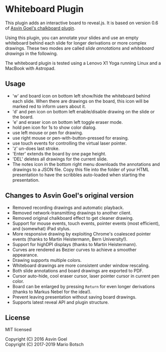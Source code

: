 # Whiteboard Plugin

This plugin adds an interactive board to reveal.js. It is based on version 0.6 of 
[Asvin Goel's chalkboard plugin](https://github.com/rajgoel/reveal.js-plugins/).

Using this plugin, you can annotate your slides and use an empty whiteboard behind each slide for longer derivations or more complex drawings. These two modes are called *slide annotations* and *whiteboard drawings* in the following.

The whiteboard plugin is tested using a Lenovo X1 Yoga running Linux and a MacBook with Astropad.


## Usage

- 'w' and board icon on bottom left show/hide the whiteboard behind each slide.
  When there are drawings on the board, this icon will be marked red to inform users about it.
- 'd' and pen icon on bottom left enable/disable drawing on the slide or the board.
- 'e' and eraser icon on bottom left toggle eraser mode.
- hold pen icon for 1s to show color dialog.
- use left mouse or pen for drawing.
- use right mouse or pen-with-button-pressed for erasing.
- use touch events for controlling the virtual laser pointer.
- 'z' un-does last stroke.
- 'Enter' extends the board by one page height.
- 'DEL' deletes all drawings for the current slide.
- The notes icon in the bottom right menu downloads the annotations and drawings to a JSON file. 
  Copy this file into the folder of your HTML presentation 
  to have the scribbles auto-loaded when starting the presentation.


## Changes to Asvin Goel's original version

- Removed recording drawings and automatic playback.
- Removed network-transmitting drawings to another client.
- Removed original chalkboard effect to get cleaner drawing.
- Support for mouse events, touch events, pointer events (most efficient), and (somewhat) iPad stylus.
- More responsive drawing by exploiting Chrome's coalesced pointer events 
  (thanks to Martin Heistermann, Bern University!).
- Support for highDPI displays (thanks to Martin Heistermann). 
- Curves are rendered as Bezier curves to achieve a smoother appearance.
- Drawing supports multiple colors.
- Whiteboard drawings are more consistent under window rescaling.
- Both slide annotations and board drawings are exported to PDF.
- Cursor auto-hide, cool eraser cursor, laser pointer cursor in current pen color.
- Board can be enlarged by pressing `Return` for even longer derivations (thanks to Markus Nebel for the idea!).
- Prevent leaving presentation without saving board drawings.
- Supports latest reveal API and plugin structure.



## License

MIT licensed

Copyright (C) 2016 Asvin Goel\
Copyright (C) 2017-2019 Mario Botsch

